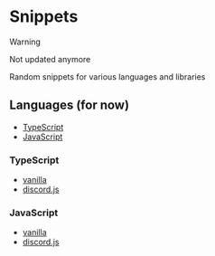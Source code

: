 # Snippets
> [!WARNING]  
> Not updated anymore


Random snippets for various languages and libraries

## Languages (for now)

- [TypeScript](#TypeScript)
- [JavaScript](#JavaScript)

### TypeScript

- [vanilla](typescript/vanilla)
- [discord.js](typescript/discordjs)

### JavaScript

- [vanilla](javascript/vanilla)
- [discord.js](javascript/discordjs)
